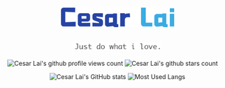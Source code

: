 <p align="center">
  <img
    width="260px"
    src="./docs/images/logo_cesarlai_full.png"
    alt="Cesar Lai's logo"
  />
</p>
<p>
  <h2 align="center">
    <img
      width="200px"
      src="./docs/images/github-slogan.png"
      alt="GitHub slogan"
    />
  </h2>
</p>

![Cesar Lai's github profile views count](https://komarev.com/ghpvc/?username=CesarLai&color=blue&style=flat)
![Cesar Lai's github stars count](https://img.shields.io/github/stars/CesarLai?color=blue&style=flat&label=Stars)

<p align="center">
  <img
    src="https://github-readme-stats.vercel.app/api?username=CesarLai&show=reviews&show_icons=true&theme=tokyonight"
    alt="Cesar Lai's GitHub stats"
    height="200px"
  />
  <img
    src="https://github-readme-stats.vercel.app/api/top-langs/?username=CesarLai&layout=compact&theme=tokyonight&langs_count=10"
    alt="Most Used Langs"
    height="200px"
  />
</p>
